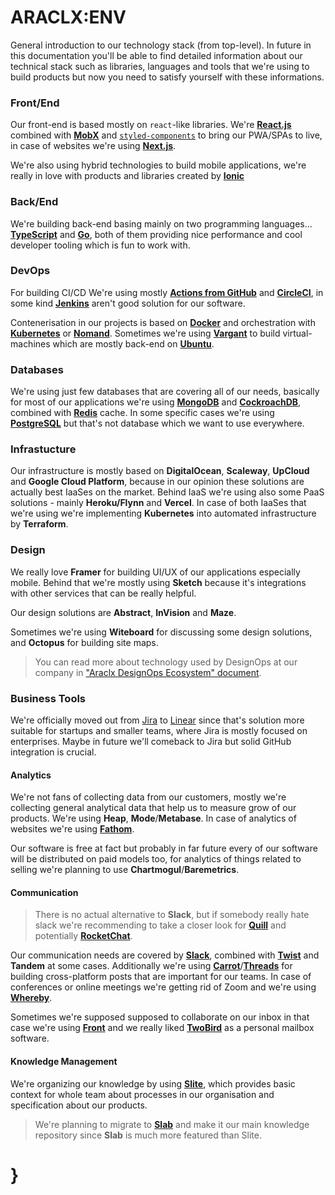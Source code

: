 # ARACLX:ENV

General introduction to our technology stack (from top-level). In future in this documentation you'll be able to find detailed information about our technical stack such as libraries, languages and tools that we're using to build products but now you need to satisfy yourself with these informations.

### Front/End

Our front-end is based mostly on `react`-like libraries. We're [**React.js**]() combined with [**MobX**]() and [`styled-components`]() to bring our PWA/SPAs to live, in case of websites we're using [**Next.js**]().

We're also using hybrid technologies to build mobile applications, we're really in love with products and libraries created by [**Ionic**]()

### Back/End

We're building back-end basing mainly on two programming languages... [**TypeScript**]() and [**Go**](), both of them providing nice performance and cool developer tooling which is fun to work with.

### DevOps

For building CI/CD We're using mostly [**Actions from GitHub**]() and [**CircleCI**](), in some kind [**Jenkins**]() aren't good solution for our software.

Contenerisation in our projects is based on [**Docker**]() and orchestration with [**Kubernetes**]() or [**Nomand**](). Sometimes we're using [**Vargant**]() to build virtual-machines which are mostly back-end on [**Ubuntu**]().

### Databases

We're using just few databases that are covering all of our needs, basically for most of our applications we're using [**MongoDB**]() and [**CockroachDB**](), combined with [**Redis**]() cache. In some specific cases we're using [**PostgreSQL**]() but that's not database which we want to use everywhere.

### Infrastucture

Our infrastructure is mostly based on **DigitalOcean**, **Scaleway**, **UpCloud** and **Google Cloud Platform**, because in our opinion these solutions are actually best IaaSes on the market. Behind IaaS we're using also some PaaS solutions - mainly **Heroku/Flynn** and **Vercel**. In case of both IaaSes that we're using we're implementing **Kubernetes** into automated infrastructure by **Terraform**.

### Design

We really love **Framer** for building UI/UX of our applications especially mobile. Behind that we're mostly using **Sketch** because it's integrations with other services that can be really helpful.

Our design solutions are **Abstract**, **InVision** and **Maze**.

Sometimes we're using **Witeboard** for discussing some design solutions, and **Octopus** for building site maps.

> You can read more about technology used by DesignOps at our company in ["Araclx DesignOps Ecosystem" document](./pages/design-ecosystem.md).

### Business Tools
We're officially moved out from [Jira]() to [Linear]() since that's solution more suitable for startups and smaller teams, where Jira is mostly focused on enterprises. Maybe in future we'll comeback to Jira but solid GitHub integration is crucial.

#### Analytics

We're not fans of collecting data from our customers, mostly we're collecting general analytical data that help us to measure grow of our products. We're using **Heap**, **Mode**/**Metabase**. In case of analytics of websites we're using [**Fathom**]().

Our software is free at fact but probably in far future every of our software will be distributed on paid models too, for analytics of things related to selling we're planning to use **Chartmogul**/**Baremetrics**.

#### Communication

> There is no actual alternative to **Slack**, but if somebody really hate slack we're recommending to take a closer look for [**Quill**]() and potentially [**RocketChat**]().

Our communication needs are covered by [**Slack**](), combined with [**Twist**](https://twist.com/) and **Tandem** at some cases. Additionally we're using [**Carrot**](https://carrot.io/)/[**Threads**](https://threads.com/) for building cross-platform posts that are important for our teams. In case of conferences or online meetings we're getting rid of Zoom and we're using [**Whereby**](https://whereby.com/).

Sometimes we're supposed supposed to collaborate on our inbox in that case we're using [**Front**]() and we really liked [**TwoBird**]() as a personal mailbox software.

#### Knowledge Management

We're organizing our knowledge by using [**Slite**](), which provides basic context for whole team about processes in our organisation and specification about our products.

> We're planning to migrate to [**Slab**]() and make it our main knowledge repository since **Slab** is much more featured than Slite.

# }
